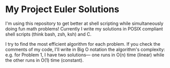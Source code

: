 # My Project Euler Solutions

I'm using this repository to get better at shell scripting while simultaneously doing fun math problems! Currently I write my solutions in POSIX compliant shell scripts (think bash, zsh, ksh) and C.

I try to find the most efficient algorithm for each problem. If you check the comments of my code, I'll write in Big O notation the algorithm's complexity: e.g. for Problem 1, I have two solutions— one runs in O(n) time (linear) while the other runs in O(1) time (constant). 
